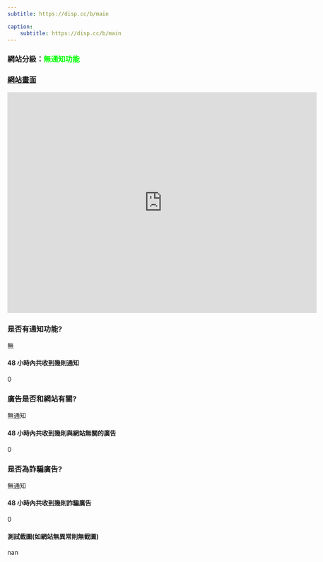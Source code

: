 ```yaml
---
subtitle: https://disp.cc/b/main

caption:
	subtitle: https://disp.cc/b/main
---
```


<h3>網站分級：<font color="#00FF00">無通知功能</font></h3>

### [網站畫面](https://disp.cc/b/main)
<embed src="https://web.archive.org/web/https://disp.cc/b/main" style="width:700px; height: 500px;">

### 是否有通知功能?
無

#### 48 小時內共收到幾則通知
0

### 廣告是否和網站有關?
無通知

#### 48 小時內共收到幾則與網站無關的廣告
0

### 是否為詐騙廣告?
無通知

#### 48 小時內共收到幾則詐騙廣告
0

#### 測試截圖(如網站無異常則無截圖)
nan

